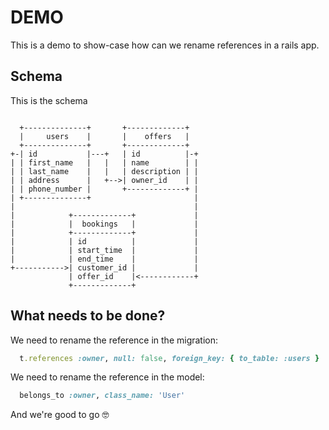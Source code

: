 # DEMO

This is a demo to show-case how can we rename references in a rails app.

## Schema
This is the schema

```

  +--------------+       +-------------+
  |     users    |       |    offers   |
  +--------------+       +-------------+
+-| id           |---+   | id          |-+
| | first_name   |   |   | name        | |
| | last_name    |   |   | description | |
| | address      |   +-->| owner_id    | |
| | phone_number |       +-------------+ |
| +--------------+                       |
|                                        |
|            +-------------+             |
|            |  bookings   |             |
|            +-------------+             |
|            | id          |             |
|            | start_time  |             |
|            | end_time    |             |
+----------->| customer_id |             |
             | offer_id    |<------------+
             +-------------+

```

## What needs to be done?

We need to rename the reference in the migration:
```ruby
  t.references :owner, null: false, foreign_key: { to_table: :users }
```

We need to rename the reference in the model:
```ruby
  belongs_to :owner, class_name: 'User'
```

And we're good to go 🤓
